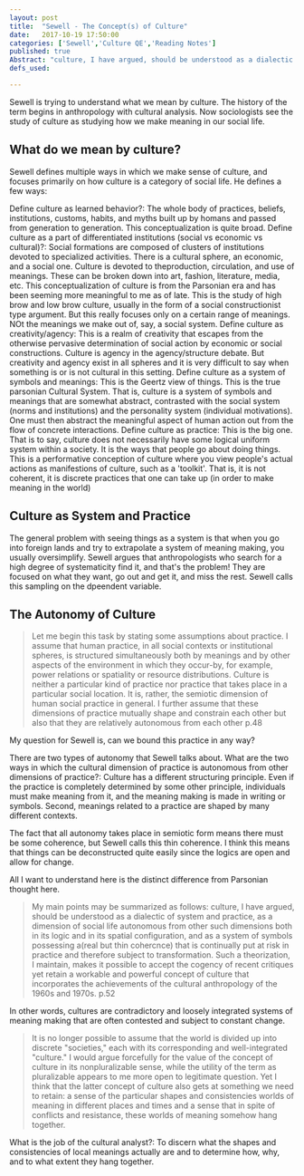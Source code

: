 ```yaml
---
layout: post
title:  "Sewell - The Concept(s) of Culture"
date:   2017-10-19 17:50:00
categories: ['Sewell','Culture QE','Reading Notes']
published: true
Abstract: "culture, I have argued, should be understood as a dialectic of system and practice, as a dimension of social life autonomous from other such dimensions both in its logic and in its spatial configuration, and as a system of symbols possessing a(real butthin cohercnce) that is continually put at risk in practice and therefore subject to transformation. Such a theorization, I maintain, makes it possible to accept the cogency of recent critiques yet retain a workableand powerful concept of culture that incorporates the achievements of the cultural anthropology of the 1960s and 1970s. p.52"
defs_used:

---
```


Sewell is trying to understand what we mean by culture. The history of the term begins in anthropology with cultural analysis. Now sociologists see the study of culture as studying how we make meaning in our social life.

## What do we mean by culture?

Sewell defines multiple ways in which we make sense of culture, and focuses primarily on how culture is a category of social life. He defines a few ways:

<def>Define culture as learned behavior?: The whole body of practices, beliefs, institutions, customs, habits, and myths built up by homans and passed from generation to generation. This conceptualization is quite broad.</def>
<def>Define culture as a part of differentiated institutions (social vs economic vs cultural)?: Social formations are composed of clusters of institutions devoted to specialized activities. There is a cultural sphere, an economic, and a social one. Culture is devoted to theproduction, circulation, and use of meanings. These can be broken down into art, fashion, literature, media, etc.</def>
This conceptualization of culture is from the Parsonian era and has been seeming more meaningful to me as of late. This is the study of high brow and low brow culture, usually in the form of a social constructionist type argument. But this really focuses only on a certain range of meanings. NOt the meanings we make out of, say, a social system.
<def>Define culture as creativity/agency: This is a realm of creativity that escapes from the otherwise pervasive determination of social action by economic or social constructions. Culture is agency in the agency/structure debate.</def>
But creativity and agency exist in all spheres and it is very difficult to say when something is or is not cultural in this setting.
<def>Define culture as a system of symbols and meanings: This is the Geertz view of things. This is the true parsonian Cultural System. That is, culture is a system of symbols and meanings that are somewhat abstract, contrasted with the social system (norms and institutions) and the personality system (individual motivations). One must then abstract the meaningful aspect of human action out from the flow of concrete interactions. </def>
<def>Define culture as practice: This is the big one. That is to say, culture does not necessarily have some logical uniform system within a society. It is the ways that people go about doing things. This is a performative conception of culture where you view people's actual actions as manifestions of culture, such as a 'toolkit'. That is, it is not coherent, it is discrete practices that one can take up (in order to make meaning in the world)</def>

## Culture as System and Practice

The general problem with seeing things as a system is that when you go into foreign lands and try to extrapolate a system of meaning making, you usually oversimplify. Sewell argues that anthropologists who search for a high degree of systematicity find it, and that's the problem! They are focused on what they want, go out and get it, and miss the rest. Sewell calls this sampling on the dpeendent variable.

## The Autonomy of Culture

>Let me begin this task by stating some assumptions about practice. I
assume that human practice, in all social contexts or institutional
spheres, is structured simultaneously both by meanings and by other
aspects of the environment in which they occur-by, for example,
power relations or spatiality or resource distributions. Culture is neither
a particular kind of practice nor practice that takes place in a
particular social location. It is, rather, the semiotic dimension of human
social practice in general. I further assume that these dimensions
of practice mutually shape and constrain each other but also
that they are relatively autonomous from each other p.48

My question for Sewell is, can we bound this practice in any way?

There are two types of autonomy that Sewell talks about.
<def>What are the two ways in which the cultural dimension of practice is autonomous from other dimensions of practice?: Culture has a different structuring principle. Even if the practice is completely determined by some other principle, individuals must make meaning from it, and the meaning making is made in writing or symbols. Second, meanings related to a practice are shaped by many different contexts. </def>

The fact that all autonomy takes place in semiotic form means there must be some coherence, but Sewell calls this thin coherence. I think this means that things can be deconstructed quite easily since the logics are open and allow for change.

All I want to understand here is the distinct difference from Parsonian thought here.

>My main points may be summarized
as follows: culture, I have argued, should be understood as a
dialectic of system and practice, as a dimension of social life autonomous
from other such dimensions both in its logic and in its spatial
configuration, and as a system of symbols possessing a(real but
thin cohercnce) that is continually put at risk in practice and therefore
subject to transformation. Such a theorization, I maintain, makes it
possible to accept the cogency of recent critiques yet retain a workable
and powerful concept of culture that incorporates the achievements
of the cultural anthropology of the 1960s and 1970s. p.52

In other words, cultures are contradictory and loosely integrated systems of meaning making that are often contested and subject to constant change.

>It is no longer possible to assume that the world is divided up into
discrete "societies," each with its corresponding and well-integrated
"culture." I would argue forcefully for the value of the concept of
culture in its nonpluralizable sense, while the utility of the term as
pluralizable appears to me more open to legitimate question. Yet I
think that the latter concept of culture also gets at something we
need to retain: a sense of the particular shapes and consistencies
worlds of meaning in different places and times and a sense that in
spite of conflicts and resistance, these worlds of meaning somehow
hang together.

<def>What is the job of the cultural analyst?: To discern what the shapes and consistencies of local meanings actually are and to determine how, why, and to what extent they hang together.</def>
